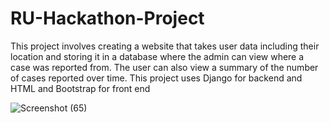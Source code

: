 # RU-Hackathon-Project

 This project involves creating a website that takes user data including their location and storing it in a database where the admin can view where a case was reported from. The user can also view a summary of the number of cases reported over time. This project uses Django for backend and HTML and Bootstrap for front end  

![Screenshot (65)](https://user-images.githubusercontent.com/56164343/120168575-b14b6500-c207-11eb-878a-79818e58f6ce.png)
